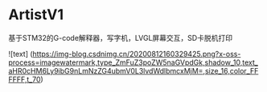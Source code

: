 # ArtistV1
基于STM32的G-code解释器，写字机，LVGL屏幕交互，SD卡脱机打印

![text] (https://img-blog.csdnimg.cn/20200812160329425.png?x-oss-process=imagewatermark,type_ZmFuZ3poZW5naGVpdGk,shadow_10,text_aHR0cHM6Ly9ibG9nLmNzZG4ubmV0L3lvdWdlbmcxMjM=,size_16,color_FFFFFF,t_70)
